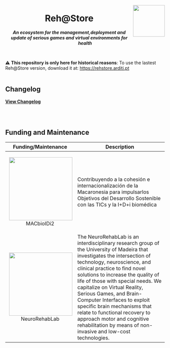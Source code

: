 <p align="center">

<img style="float: right;" width="100px" src="https://raw.githubusercontent.com/Zlynt/Reh-Store/main/docs/images/logo_rehstore.svg">
<h1 align="center">Reh@Store</h1>

***<p align="center">An ecosystem for the management,deployment and update of serious games and virtual environments for health</p>***
<p/>

<br/>

:warning: **This repository is only here for historical reasons**: To use the lastest Reh@Store version, download it at: https://rehstore.arditi.pt
<br/>
<br/>

## Changelog
__[View Changelog](https://github.com/Zlynt/RehStoreClientApp/releases)__

<br/>
<br/>

## Funding and Maintenance

| Funding/Maintenance | Description |
|--|--|
| <p align="center"><img style="float: right;" width="200" src="https://neurorehablab.arditi.pt/wp-content/uploads/2021/03/logo_mac.jpg">MACbioIDi2</p>  | Contribuyendo a la cohesión e internacionalización de la Macaronesia para impulsarlos Objetivos del Desarrollo Sostenible con las TICs y la I+D+i biomédica |
| <p align="center"><img style="float: right;" width="200" src="https://pbs.twimg.com/profile_images/1617678149474451456/xRShzGiM_400x400.jpg">NeuroRehabLab</p> | The NeuroRehabLab is an interdisciplinary research group of the University of Madeira that investigates the intersection of technology, neuroscience, and clinical practice to find novel solutions to increase the quality of life of those with special needs. We capitalize on Virtual Reality, Serious Games, and Brain-Computer Interfaces to exploit specific brain mechanisms that relate to functional recovery to approach motor and cognitive rehabilitation by means of non-invasive and low-cost technologies. |
